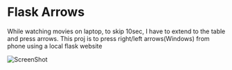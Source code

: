 # Flask Arrows

While watching movies on laptop, to skip 10sec, I have to extend to the table and press arrows. This proj is to press right/left arrows(Windows) from phone using a local flask website

![ScreenShot](https://pa1tech.github.io/flaskArrows/static/scrnsht.jpg "ScreenShot")
